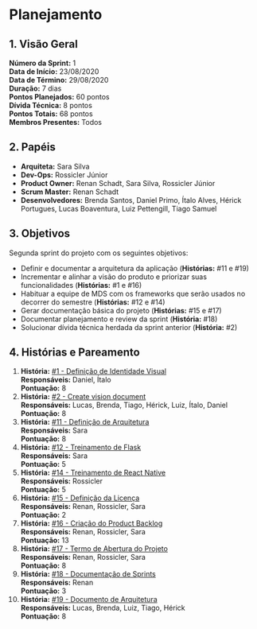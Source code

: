# Planejamento

## 1. Visão Geral
**Número da Sprint:** 1  
**Data de Início:** 23/08/2020  
**Data de Término:** 29/08/2020  
**Duração:** 7 dias  
**Pontos Planejados:** 60 pontos  
**Dívida Técnica:** 8 pontos  
**Pontos Totais:** 68 pontos  
**Membros Presentes:** Todos

## 2. Papéis
* **Arquiteta:** Sara Silva
* **Dev-Ops:** Rossicler Júnior 
* **Product Owner:** Renan Schadt, Sara Silva, Rossicler Júnior
* **Scrum Master:** Renan Schadt
* **Desenvolvedores:** Brenda Santos, Daniel Primo, Ítalo Alves, Hérick Portugues, Lucas Boaventura, Luiz Pettengill, Tiago Samuel

## 3. Objetivos
Segunda sprint do projeto com os seguintes objetivos:

* Definir e documentar a arquitetura da aplicação (**Histórias:** #11 e #19)
* Incrementar e alinhar a visão do produto e priorizar suas funcionalidades (**Histórias:** #1 e #16)
* Habituar a equipe de MDS com os frameworks que serão usados no decorrer do semestre (**Histórias:** #12 e #14)
* Gerar documentação básica do projeto (**Histórias:** #15 e #17)
* Documentar planejamento e review da sprint (**História:** #18)
* Solucionar dívida técnica herdada da sprint anterior (**História:** #2)

## 4. Histórias e Pareamento
1. **História:** [#1 - Definição de Identidade Visual](https://github.com/fga-eps-mds/2020.1-stay-safe-docs/issues/1)  
**Responsáveis:** Daniel, Ítalo   
**Pontuação:** 8  
2. **História:** [#2 - Create vision document](https://github.com/fga-eps-mds/2020.1-stay-safe-docs/issues/2)  
**Responsáveis:** Lucas, Brenda, Tiago, Hérick, Luiz, Ítalo, Daniel  
**Pontuação:** 8  
3. **História:** [#11 - Definição de Arquitetura](https://github.com/fga-eps-mds/2020.1-stay-safe-docs/issues/11)  
**Responsáveis:** Sara   
**Pontuação:** 8  
4. **História:** [#12 - Treinamento de Flask](https://github.com/fga-eps-mds/2020.1-stay-safe-docs/issues/12)  
**Responsáveis:** Sara  
**Pontuação:** 5  
5. **História:** [#14 - Treinamento de React Native](https://github.com/fga-eps-mds/2020.1-stay-safe-docs/issues/14)  
**Responsáveis:** Rossicler  
**Pontuação:** 5  
6. **História:** [#15 - Definição da Licença](https://github.com/fga-eps-mds/2020.1-stay-safe-docs/issues/15)  
**Responsáveis:** Renan, Rossicler, Sara    
**Pontuação:** 2
7. **História:** [#16 - Criação do Product Backlog](https://github.com/fga-eps-mds/2020.1-stay-safe-docs/issues/16)  
**Responsáveis:** Renan, Rossicler, Sara   
**Pontuação:** 13
8. **História:** [#17 - Termo de Abertura do Projeto](https://github.com/fga-eps-mds/2020.1-stay-safe-docs/issues/17)  
**Responsáveis:** Renan, Rossicler, Sara     
**Pontuação:** 8
9. **História:** [#18 - Documentação de Sprints](https://github.com/fga-eps-mds/2020.1-stay-safe-docs/issues/18)  
**Responsáveis:** Renan     
**Pontuação:** 3
10. **História:** [#19 - Documento de Arquitetura](https://github.com/fga-eps-mds/2020.1-stay-safe-docs/issues/19)  
**Responsáveis:** Lucas, Brenda, Luiz, Tiago, Hérick  
**Pontuação:** 8
